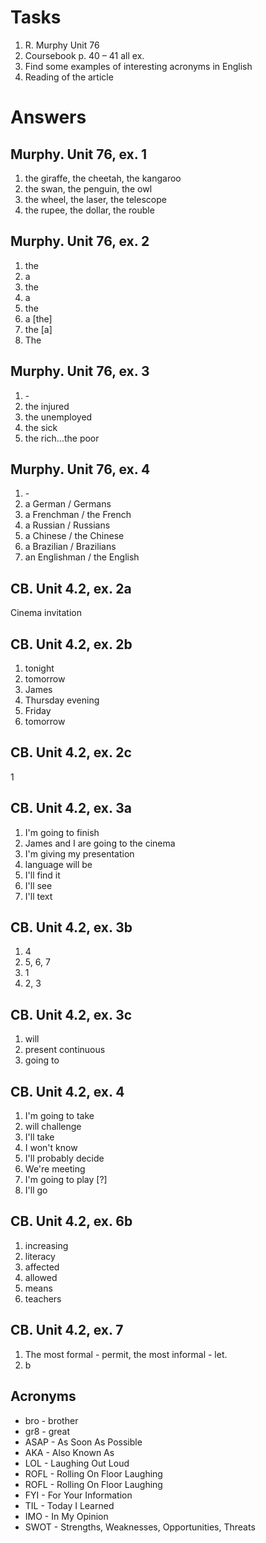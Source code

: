# Tasks
1. R. Murphy Unit 76
2. Coursebook p. 40 – 41 all ex.
3. Find some examples of interesting acronyms in English
4. Reading of the article

# Answers
## Murphy. Unit 76, ex. 1
1. the giraffe, the cheetah, the kangaroo
2. the swan, the penguin, the owl
3. the wheel, the laser, the telescope
4. the rupee, the dollar, the rouble

## Murphy. Unit 76, ex. 2
1. the
2. a
3. the
4. a
5. the
6. a [the]
7. the [a]
8. The

## Murphy. Unit 76, ex. 3
1. \-
2. the injured
3. the unemployed
4. the sick
5. the rich...the poor

## Murphy. Unit 76, ex. 4
1. \-
2. a German / Germans
3. a Frenchman / the French
4. a Russian / Russians
5. a Chinese / the Chinese
6. a Brazilian / Brazilians
7. an Englishman / the English

## CB. Unit 4.2, ex. 2a
Cinema invitation

## CB. Unit 4.2, ex. 2b
1. tonight
2. tomorrow
3. James
4. Thursday evening
5. Friday
6. tomorrow

## CB. Unit 4.2, ex. 2c
1

## CB. Unit 4.2, ex. 3a
1. I'm going to finish
2. James and I are going to the cinema
3. I'm giving my presentation
4. language will be
5. I'll find it
6. I'll see
7. I'll text

## CB. Unit 4.2, ex. 3b
1. 4
2. 5, 6, 7
3. 1
4. 2, 3

## CB. Unit 4.2, ex. 3c
1. will
2. present continuous
3. going to

## CB. Unit 4.2, ex. 4
1. I'm going to take
2. will challenge
3. I'll take
4. I won't know
5. I'll probably decide
6. We're meeting
7. I'm going to play [?]
8. I'll go

## CB. Unit 4.2, ex. 6b
1. increasing
2. literacy
3. affected
4. allowed
5. means
6. teachers

## CB. Unit 4.2, ex. 7
1. The most formal - permit, the most informal - let.
2. b

## Acronyms
* bro - brother
* gr8 - great
* ASAP - As Soon As Possible
* AKA - Also Known As
* LOL - Laughing Out Loud
* ROFL - Rolling On Floor Laughing
* ROFL - Rolling On Floor Laughing
* FYI - For Your Information
* TIL - Today I Learned
* IMO - In My Opinion
* SWOT - Strengths, Weaknesses, Opportunities, Threats
